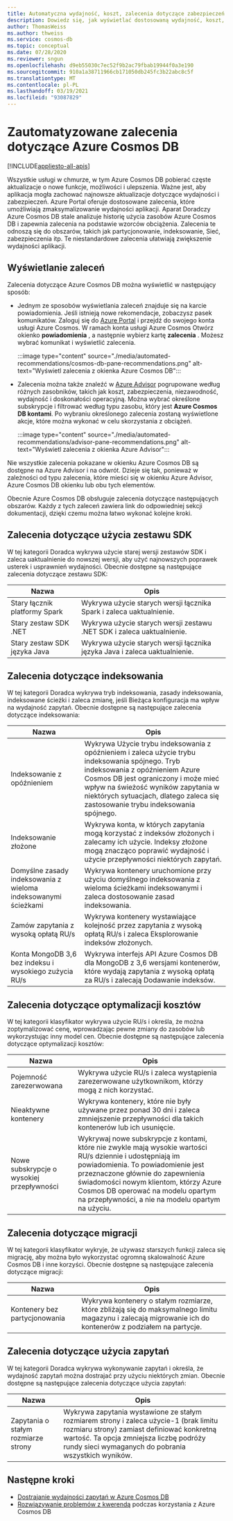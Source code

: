 ```yaml
---
title: Automatyczna wydajność, koszt, zalecenia dotyczące zabezpieczeń Azure Cosmos DB
description: Dowiedz się, jak wyświetlać dostosowaną wydajność, koszt, zabezpieczenia i inne zalecenia dotyczące Azure Cosmos DB na podstawie wzorców obciążenia.
author: ThomasWeiss
ms.author: thweiss
ms.service: cosmos-db
ms.topic: conceptual
ms.date: 07/28/2020
ms.reviewer: sngun
ms.openlocfilehash: d9eb55030c7ec52f9b2ac79fbab19944f0a3e190
ms.sourcegitcommit: 910a1a38711966cb171050db245fc3b22abc8c5f
ms.translationtype: MT
ms.contentlocale: pl-PL
ms.lasthandoff: 03/19/2021
ms.locfileid: "93087829"
---
```

# <a name="automated-recommendations-for-azure-cosmos-db"></a>Zautomatyzowane zalecenia dotyczące Azure Cosmos DB
[!INCLUDE[appliesto-all-apis](includes/appliesto-all-apis.md)]

Wszystkie usługi w chmurze, w tym Azure Cosmos DB pobierać częste aktualizacje o nowe funkcje, możliwości i ulepszenia. Ważne jest, aby aplikacja mogła zachować najnowsze aktualizacje dotyczące wydajności i zabezpieczeń. Azure Portal oferuje dostosowane zalecenia, które umożliwiają zmaksymalizowanie wydajności aplikacji. Aparat Doradczy Azure Cosmos DB stale analizuje historię użycia zasobów Azure Cosmos DB i zapewnia zalecenia na podstawie wzorców obciążenia. Zalecenia te odnoszą się do obszarów, takich jak partycjonowanie, indeksowanie, Sieć, zabezpieczenia itp. Te niestandardowe zalecenia ułatwiają zwiększenie wydajności aplikacji.

## <a name="view-recommendations"></a>Wyświetlanie zaleceń

Zalecenia dotyczące Azure Cosmos DB można wyświetlić w następujący sposób:

- Jednym ze sposobów wyświetlania zaleceń znajduje się na karcie powiadomienia. Jeśli istnieją nowe rekomendacje, zobaczysz pasek komunikatów. Zaloguj się do [Azure Portal](https://portal.azure.com) i przejdź do swojego konta usługi Azure Cosmos. W ramach konta usługi Azure Cosmos Otwórz okienko **powiadomienia** , a następnie wybierz kartę **zalecenia** . Możesz wybrać komunikat i wyświetlić zalecenia.  

   :::image type="content" source="./media/automated-recommendations/cosmos-db-pane-recommendations.png" alt-text="Wyświetl zalecenia z okienka Azure Cosmos DB":::

- Zalecenia można także znaleźć w [Azure Advisor](../advisor/advisor-overview.md) pogrupowane według różnych zasobników, takich jak koszt, zabezpieczenia, niezawodność, wydajność i doskonałości operacyjną. Można wybrać określone subskrypcje i filtrować według typu zasobu, który jest **Azure Cosmos DB kontami**.  Po wybraniu określonego zalecenia zostaną wyświetlone akcje, które można wykonać w celu skorzystania z obciążeń.

   :::image type="content" source="./media/automated-recommendations/advisor-pane-recommendations.png" alt-text="Wyświetl zalecenia z okienka Azure Advisor":::

Nie wszystkie zalecenia pokazane w okienku Azure Cosmos DB są dostępne na Azure Advisor i na odwrót. Dzieje się tak, ponieważ w zależności od typu zalecenia, które mieści się w okienku Azure Advisor, Azure Cosmos DB okienku lub obu tych elementów.

Obecnie Azure Cosmos DB obsługuje zalecenia dotyczące następujących obszarów. Każdy z tych zaleceń zawiera link do odpowiedniej sekcji dokumentacji, dzięki czemu można łatwo wykonać kolejne kroki.

## <a name="sdk-usage-recommendations"></a>Zalecenia dotyczące użycia zestawu SDK

W tej kategorii Doradca wykrywa użycie starej wersji zestawów SDK i zaleca uaktualnienie do nowszej wersji, aby użyć najnowszych poprawek usterek i usprawnień wydajności. Obecnie dostępne są następujące zalecenia dotyczące zestawu SDK:

|Nazwa  |Opis  |
|---------|---------|
| Stary łącznik platformy Spark | Wykrywa użycie starych wersji łącznika Spark i zaleca uaktualnienie. |
| Stary zestaw SDK .NET | Wykrywa użycie starych wersji zestawu .NET SDK i zaleca uaktualnienie. |
| Stary zestaw SDK języka Java | Wykrywa użycie starych wersji łącznika języka Java i zaleca uaktualnienie. |

## <a name="indexing-recommendations"></a>Zalecenia dotyczące indeksowania

W tej kategorii Doradca wykrywa tryb indeksowania, zasady indeksowania, indeksowane ścieżki i zaleca zmianę, jeśli Bieżąca konfiguracja ma wpływ na wydajność zapytań. Obecnie dostępne są następujące zalecenia dotyczące indeksowania:

|Nazwa  |Opis  |
|---------|---------|
| Indeksowanie z opóźnieniem | Wykrywa Użycie trybu indeksowania z opóźnieniem i zaleca użycie trybu indeksowania spójnego. Tryb indeksowania z opóźnieniem Azure Cosmos DB jest ograniczony i może mieć wpływ na świeżość wyników zapytania w niektórych sytuacjach, dlatego zaleca się zastosowanie trybu indeksowania spójnego. |
| Indeksowanie złożone| Wykrywa konta, w których zapytania mogą korzystać z indeksów złożonych i zalecamy ich użycie. Indeksy złożone mogą znacząco poprawić wydajność i użycie przepływności niektórych zapytań.|
| Domyślne zasady indeksowania z wieloma indeksowanymi ścieżkami | Wykrywa kontenery uruchomione przy użyciu domyślnego indeksowania z wieloma ścieżkami indeksowanymi i zaleca dostosowanie zasad indeksowania.|
| Zamów zapytania z wysoką opłatą RU/s| Wykrywa kontenery wystawiające kolejność przez zapytania z wysoką opłatą RU/s i zaleca Eksplorowanie indeksów złożonych.|
| Konta MongoDB 3,6 bez indeksu i wysokiego zużycia RU/s| Wykrywa interfejs API Azure Cosmos DB dla MongoDB z 3,6 wersjami kontenerów, które wydają zapytania z wysoką opłatą za RU/s i zalecają Dodawanie indeksów.|

## <a name="cost-optimization-recommendations"></a>Zalecenia dotyczące optymalizacji kosztów

W tej kategorii klasyfikator wykrywa użycie RU/s i określa, że można zoptymalizować cenę, wprowadzając pewne zmiany do zasobów lub wykorzystując inny model cen. Obecnie dostępne są następujące zalecenia dotyczące optymalizacji kosztów:

|Nazwa  |Opis  |
|---------|---------|
| Pojemność zarezerwowana | Wykrywa użycie RU/s i zaleca wystąpienia zarezerwowane użytkownikom, którzy mogą z nich korzystać. |
| Nieaktywne kontenery | Wykrywa kontenery, które nie były używane przez ponad 30 dni i zaleca zmniejszenie przepływności dla takich kontenerów lub ich usunięcie.|
| Nowe subskrypcje o wysokiej przepływności | Wykrywaj nowe subskrypcje z kontami, które nie zwykle mają wysokie wartości RU/s dziennie i udostępniają im powiadomienia. To powiadomienie jest przeznaczone głównie do zapewnienia świadomości nowym klientom, którzy Azure Cosmos DB operować na modelu opartym na przepływności, a nie na modelu opartym na użyciu. |

## <a name="migration-recommendations"></a>Zalecenia dotyczące migracji

W tej kategorii klasyfikator wykryje, że używasz starszych funkcji zaleca się migrację, aby można było wykorzystać ogromną skalowalność Azure Cosmos DB i inne korzyści. Obecnie dostępne są następujące zalecenia dotyczące migracji:

|Nazwa  |Opis  |
|---------|---------|
| Kontenery bez partycjonowania | Wykrywa kontenery o stałym rozmiarze, które zbliżają się do maksymalnego limitu magazynu i zalecają migrowanie ich do kontenerów z podziałem na partycje.|

## <a name="query-usage-recommendations"></a>Zalecenia dotyczące użycia zapytań

W tej kategorii Doradca wykrywa wykonywanie zapytań i określa, że wydajność zapytań można dostrajać przy użyciu niektórych zmian. Obecnie dostępne są następujące zalecenia dotyczące użycia zapytań:

|Nazwa  |Opis  |
|---------|---------|
| Zapytania o stałym rozmiarze strony | Wykrywa zapytania wystawione ze stałym rozmiarem strony i zaleca użycie-1 (brak limitu rozmiaru strony) zamiast definiować konkretną wartość. Ta opcja zmniejsza liczbę podróży rundy sieci wymaganych do pobrania wszystkich wyników. |

## <a name="next-steps"></a>Następne kroki

* [Dostrajanie wydajności zapytań w Azure Cosmos DB](sql-api-query-metrics.md)
* [Rozwiązywanie problemów z kwerendą](troubleshoot-query-performance.md) podczas korzystania z Azure Cosmos DB
